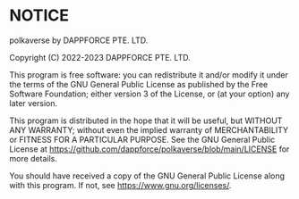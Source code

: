 # NOTICE

polkaverse by DAPPFORCE PTE. LTD.

Copyright (C) 2022-2023 DAPPFORCE PTE. LTD.

This program is free software: you can redistribute it and/or modify it under the terms of the GNU General Public License as published by the Free Software Foundation; either version 3 of the License, or (at your option) any later version.

This program is distributed in the hope that it will be useful, but WITHOUT ANY WARRANTY; without even the implied warranty of MERCHANTABILITY or FITNESS FOR A PARTICULAR PURPOSE. See the GNU General Public License at https://github.com/dappforce/polkaverse/blob/main/LICENSE for more details.

You should have received a copy of the GNU General Public License along with this program. If not, see <https://www.gnu.org/licenses/>.